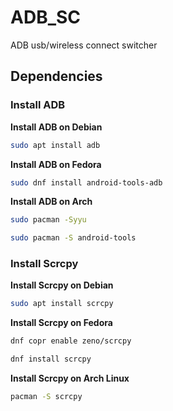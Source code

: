 # ADB_SC
ADB usb/wireless connect switcher



## Dependencies

### Install ADB

**Install ADB on Debian**
```sh
sudo apt install adb
```

**Install ADB on Fedora**
```sh
sudo dnf install android-tools-adb
```

**Install ADB on Arch**
```sh
sudo pacman -Syyu
```
```sh
sudo pacman -S android-tools
```


### Install Scrcpy

**Install Scrcpy on Debian**
```sh
sudo apt install scrcpy
```

**Install Scrcpy on Fedora**
```sh
dnf copr enable zeno/scrcpy
```
```sh
dnf install scrcpy
```

**Install Scrcpy on Arch Linux**
```sh
pacman -S scrcpy
```
